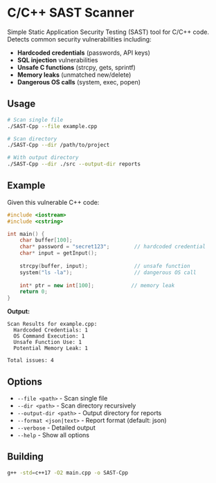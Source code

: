 # C/C++ SAST Scanner

Simple Static Application Security Testing (SAST) tool for C/C++ code. Detects common security vulnerabilities including:

* **Hardcoded credentials** (passwords, API keys)
* **SQL injection** vulnerabilities
* **Unsafe C functions** (strcpy, gets, sprintf)
* **Memory leaks** (unmatched new/delete)
* **Dangerous OS calls** (system, exec, popen)

## Usage

```bash
# Scan single file
./SAST-Cpp --file example.cpp

# Scan directory
./SAST-Cpp --dir /path/to/project

# With output directory
./SAST-Cpp --dir ./src --output-dir reports
```

## Example

Given this vulnerable C++ code:
```cpp
#include <iostream>
#include <cstring>

int main() {
    char buffer[100];
    char* password = "secret123";        // hardcoded credential
    char* input = getInput();
    
    strcpy(buffer, input);               // unsafe function
    system("ls -la");                    // dangerous OS call
    
    int* ptr = new int[100];            // memory leak
    return 0;
}
```

**Output:**
```
Scan Results for example.cpp:
  Hardcoded Credentials: 1
  OS Command Execution: 1
  Unsafe Function Use: 1
  Potential Memory Leak: 1

Total issues: 4
```

## Options

* `--file <path>` - Scan single file
* `--dir <path>` - Scan directory recursively  
* `--output-dir <path>` - Output directory for reports
* `--format <json|text>` - Report format (default: json)
* `--verbose` - Detailed output
* `--help` - Show all options

## Building

```bash
g++ -std=c++17 -O2 main.cpp -o SAST-Cpp
```
